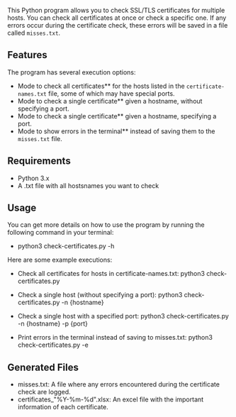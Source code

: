 This Python program allows you to check SSL/TLS certificates for multiple hosts. You can check all certificates at once or check a specific one. If any errors occur during the certificate check, these errors will be saved in a file called `misses.txt`.

## Features

The program has several execution options:

- Mode to check all certificates** for the hosts listed in the `certificate-names.txt` file, some of which may have special ports.
- Mode to check a single certificate** given a hostname, without specifying a port.
- Mode to check a single certificate** given a hostname, specifying a port.
- Mode to show errors in the terminal** instead of saving them to the `misses.txt` file.

## Requirements

- Python 3.x
- A .txt file with all hostsnames you want to check

## Usage

You can get more details on how to use the program by running the following command in your terminal:
- python3 check-certificates.py -h

Here are some example executions:

- Check all certificates for hosts in certificate-names.txt:
    python3 check-certificates.py

- Check a single host (without specifying a port):
    python3 check-certificates.py -n {hostname}

- Check a single host with a specified port:
    python3 check-certificates.py -n {hostname} -p {port}

- Print errors in the terminal instead of saving to misses.txt:
    python3 check-certificates.py -e

## Generated Files

- misses.txt: A file where any errors encountered during the certificate check are logged.
- certificates_"%Y-%m-%d".xlsx: An excel file with the important information of each certificate.
